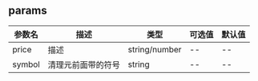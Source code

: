 

## params
参数名|描述|类型|可选值|默认值
--|--|--|--|--
price|描述|string/number|--|--
symbol|清理元前面带的符号|string|--|--